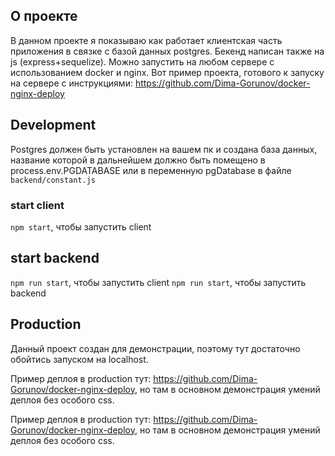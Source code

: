 ## О проекте
В данном проекте я показываю как работает клиентская часть приложения в связке с базой данных postgres.
Бекенд написан также на js (express+sequelize). Можно запустить на любом сервере с использованием docker и nginx. Вот пример проекта, 
готового к запуску на сервере c инструкциями: https://github.com/Dima-Gorunov/docker-nginx-deploy
## Development
Postgres должен быть установлен на вашем пк и создана база данных, название которой
в дальнейшем должно быть помещено в process.env.PGDATABASE или в переменную pgDatabase в файле `backend/constant.js`
### start client 
`npm start`, чтобы запустить client 


## start backend
`npm run start`, чтобы запустить client
`npm run start`, чтобы запустить backend

## Production

Данный проект создан для демонстрации, поэтому тут достаточно обойтись запуском на localhost.

Пример деплоя в production тут: https://github.com/Dima-Gorunov/docker-nginx-deploy, но там в основном демонстрация умений деплоя без особого css.

Пример деплоя в production тут: https://github.com/Dima-Gorunov/docker-nginx-deploy, но там в основном демонстрация умений деплоя без особого css.


